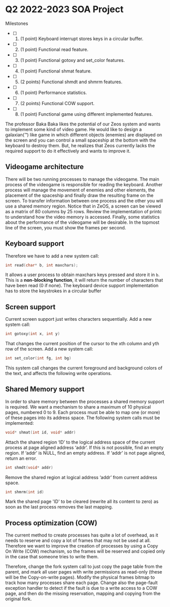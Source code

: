 # Q2 2022-2023 SOA Project

Milestones

- [ ] 1. (1 point) Keyboard interrupt stores keys in a circular buffer.
- [ ] 2. (1 point) Functional read feature.
- [ ] 3. (1 point) Functional gotoxy and set_color features.
- [ ] 4. (1 point) Functional shmat feature.
- [ ] 5. (2 points) Functional shmdt and shmrm features.
- [ ] 6. (1 point) Performance statistics.
- [ ] 7. (2 points) Functional COW support.
- [ ] 8. (1 point) Functional game using different implemented features.

The professor Baka Baka likes the potential of our Zeos system and wants to
implement some kind of video game. He would like to design a galaxian(™) like
game in which different objects (enemies) are displayed on the screen and you
can control a small spaceship at the bottom with the keyboard to destroy them.
But, he realizes that Zeos currently lacks the required support to do it
effectively and wants to improve it.

## Videogame architecture

There will be two running processes to manage the videogame. The main process
of the videogame is responsible for reading the keyboard. Another process will
manage the movement of enemies and other elements, the placement of the
spaceship and finally draw the resulting frame on the screen. To transfer
information between one process and the other you will use a shared memory
region. Notice that in ZeOS, a screen can be viewed as a matrix of 80 columns
by 25 rows. Review the implementation of printc to understand how the video
memory is accessed. Finally, some statistics about the performance of the
videogame will be desirable. In the topmost line of the screen, you must show
the frames per second.

## Keyboard support

Therefore we have to add a new system call:

```C
int read(char* b, int maxchars);
```

It allows a user process to obtain maxchars keys pressed and store it in `b`.
This is a **non-blocking function**, it will return the number of characters that
have been read (0 if none). The keyboard device support implementation has to
store the keystrokes in a circular buffer

## Screen support

Current screen support just writes characters sequentially. Add a new system
call: 

```C
int gotoxy(int x, int y)
```

That changes the current position of the cursor to the xth column and yth row
of the screen. Add a new system call:

```C
int set_color(int fg, int bg)
```

This system call changes the current foreground and background colors of the text, and affects the
following write operations.

## Shared Memory support

In order to share memory between the processes a shared memory support is
required. We want a mechanism to share a maximum of 10 physical pages, numbered
0 to 9. Each process must be able to map one (or more) of these pages into its
address space. The following system calls must be implemented:

```C
void* shmat(int id, void* addr)
```

Attach the shared region ‘ID’ to the logical address space of the current
process at page aligned address ‘addr’. If this is not possible, find an empty
region. If ‘addr’ is NULL, find an empty address. If ‘addr’ is not page
aligned, return an error.

```C
int shmdt(void* addr)
```

Remove the shared region at logical address ‘addr’ from current address space.

```C
int shmrm(int id)
```

Mark the shared page 'ID' to be cleared (rewrite all its content to zero) as
soon as the last process removes the last mapping.

## Process optimization (COW)

The current method to create processes has quite a lot of overhead, as it needs
to reserve and copy a lot of frames that may not be used at all. Therefore we
want to improve the creation of processes by using a Copy On Write (COW)
mechanism, so the frames will be reserved and copied only in the case that
someone tries to write them.

Therefore, change the fork system call to just copy the page table from the
parent, and mark all user pages with write permissions as read-only (these will
be the Copy-on-write pages). Modify the physical frames bitmap to track how
many processes share each page. Change also the page-fault exception handler to
detect if the fault is due to a write access to a COW page, and then do the
missing reservation, mapping and copying from the original fork.






